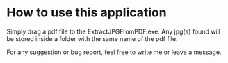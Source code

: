 # How to use this application #

Simply drag a pdf file to the ExtractJPGFromPDF.exe.
Any jpg(s) found will be stored inside a folder with the same name of the pdf file.


For any suggestion or bug report, feel free to write me or leave a message.